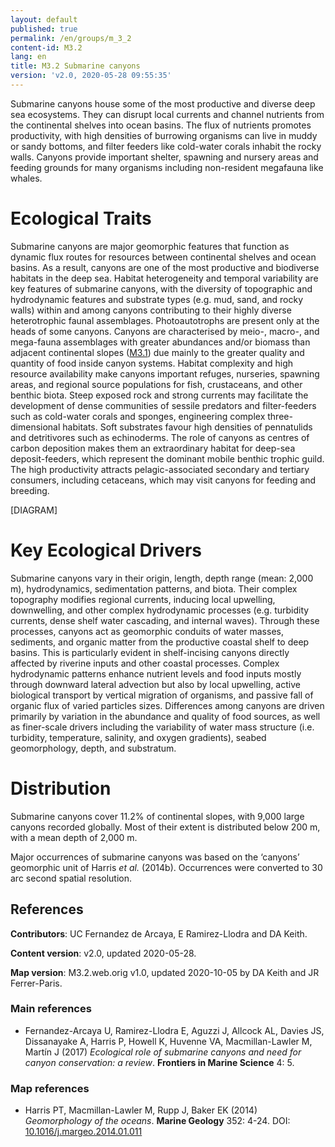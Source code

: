 ```yaml
---
layout: default
published: true
permalink: /en/groups/m_3_2
content-id: M3.2
lang: en
title: M3.2 Submarine canyons
version: 'v2.0, 2020-05-28 09:55:35'
---
```


Submarine canyons house some of the most productive and diverse deep sea ecosystems. They can disrupt local currents and  channel nutrients from the continental shelves into ocean basins. The flux of nutrients promotes productivity, with high densities of burrowing organisms can live in muddy or sandy bottoms, and filter feeders like cold-water corals inhabit the rocky walls. Canyons provide important shelter, spawning and nursery areas and feeding grounds for many organisms including non-resident megafauna like whales.

# Ecological Traits
 
Submarine canyons are major geomorphic features that function as dynamic flux routes for resources between continental shelves and ocean basins. As a result, canyons are one of the most productive and biodiverse habitats in the deep sea. Habitat heterogeneity and temporal variability are key features of submarine canyons, with the diversity of topographic and hydrodynamic features and substrate types (e.g. mud, sand, and rocky walls) within and among canyons contributing to their highly diverse heterotrophic faunal assemblages. Photoautotrophs are present only at the heads of some canyons. Canyons are characterised by meio-, macro-, and mega-fauna assemblages with greater abundances and/or biomass than adjacent continental slopes ([M3.1](/explore/groups/M3.1)) due mainly to the greater quality and quantity of food inside canyon systems. Habitat complexity and high resource availability make canyons important refuges, nurseries, spawning areas, and regional source populations for fish, crustaceans, and other benthic biota. Steep exposed rock and strong currents may facilitate the development of dense communities of sessile predators and filter-feeders such as cold-water corals and sponges, engineering complex three-dimensional habitats. Soft substrates favour high densities of pennatulids and detritivores such as echinoderms. The role of canyons as centres of carbon deposition makes them an extraordinary habitat for deep-sea deposit-feeders, which represent the dominant mobile benthic trophic guild. The high productivity attracts pelagic-associated secondary and tertiary consumers, including cetaceans, which may visit canyons for feeding and breeding.

[DIAGRAM]

# Key Ecological Drivers
 
Submarine canyons vary in their origin, length, depth range (mean: 2,000 m), hydrodynamics, sedimentation patterns, and biota. Their complex topography modifies regional currents, inducing local upwelling, downwelling, and other complex hydrodynamic processes (e.g. turbidity currents, dense shelf water cascading, and internal waves). Through these processes, canyons act as geomorphic conduits of water masses, sediments, and organic matter from the productive coastal shelf to deep basins. This is particularly evident in shelf-incising canyons directly affected by riverine inputs and other coastal processes. Complex hydrodynamic patterns enhance nutrient levels and food inputs mostly through downward lateral advection but also by local upwelling, active biological transport by vertical migration of organisms, and passive fall of organic flux of varied particles sizes. Differences among canyons are driven primarily by variation in the abundance and quality of food sources, as well as finer-scale drivers including the variability of water mass structure (i.e. turbidity, temperature, salinity, and oxygen gradients), seabed geomorphology, depth, and substratum.
 
# Distribution
 
Submarine canyons cover 11.2% of continental slopes, with 9,000 large canyons recorded globally. Most of their extent is distributed below 200 m, with a mean depth of 2,000 m.

Major occurrences of submarine canyons was based on the ‘canyons’ geomorphic unit of Harris _et al._ (2014b). Occurrences were converted to 30 arc second spatial resolution.

## References

**Contributors**: UC Fernandez de Arcaya, E Ramirez-Llodra and DA Keith.

**Content version**: v2.0, updated 2020-05-28.

**Map version**: M3.2.web.orig v1.0, updated 2020-10-05 by DA Keith and JR Ferrer-Paris.

### Main references
* Fernandez-Arcaya U, Ramirez-Llodra E, Aguzzi J, Allcock AL, Davies JS, Dissanayake A, Harris P, Howell K, Huvenne VA, Macmillan-Lawler M, Martín J  (2017) *Ecological role of submarine canyons and need for canyon conservation: a review*. **Frontiers in Marine Science** 4: 5.

### Map references
* Harris PT, Macmillan-Lawler M, Rupp J, Baker EK  (2014) *Geomorphology of the oceans*. **Marine Geology** 352: 4-24. DOI: [10.1016/j.margeo.2014.01.011](http://doi.org/10.1016/j.margeo.2014.01.011)
